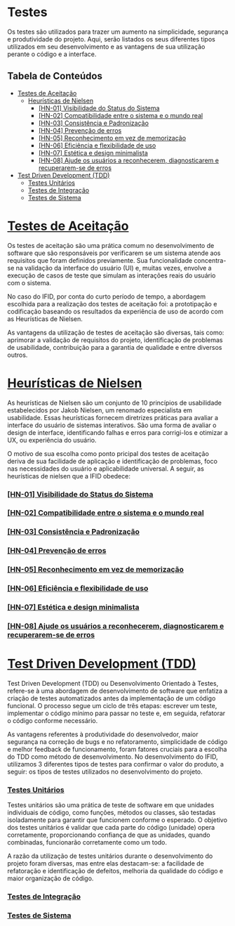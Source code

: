 # Testes

Os testes são utilizados para trazer um aumento na simplicidade, segurança e produtividade do projeto. Aqui, serão listados os seus diferentes tipos utilizados em seu desenvolvimento e as vantagens de sua utilização perante o código e a interface.

## Tabela de Conteúdos

- [Testes de Aceitação](#testes-de-aceitação)
  - [Heurísticas de Nielsen](#heurísticas-de-nielsen)
    - [[HN-01] Visibilidade do Status do Sistema](#hn-01-visibilidade-do-status-do-sistema)
    - [[HN-02] Compatibilidade entre o sistema e o mundo real](#hn-02-compatibilidade-entre-o-sistema-e-o-mundo-real)
    - [[HN-03] Consistência e Padronização](#hn-03-consistência-e-padronização)
    - [[HN-04] Prevenção de erros](#hn-04-prevenção-de-erros)
    - [[HN-05] Reconhecimento em vez de memorização](#hn-05-reconhecimento-em-vez-de-memorização)
    - [[HN-06] Eficiência e flexibilidade de uso](#hn-06-eficiência-e-flexibilidade-de-uso)
    - [[HN-07] Estética e design minimalista](#hn-07-estética-e-design-minimalista)
    - [[HN-08] Ajude os usuários a reconhecerem, diagnosticarem e recuperarem-se de erros](#hn-08-ajude-os-usuários-a-reconhecerem-diagnosticarem-e-recuperarem-se-de-erros)
- [Test Driven Development (TDD)](#test-driven-development-tdd)
  - [Testes Unitários](#testes-unitários)
  - [Testes de Integração](#testes-de-integração)
  - [Testes de Sistema](#testes-de-sistema)

# [Testes de Aceitação](#tabela-de-conteúdos)

Os testes de aceitação são uma prática comum no desenvolvimento de software que são responsáveis por verificarem se um sistema atende aos requisitos que foram definidos previamente. Sua funcionalidade concentra-se na validação da interface do usuário (UI) e, muitas vezes, envolve a execução de casos de teste que simulam as interações reais do usuário com o sistema.

No caso do IFID, por conta do curto período de tempo, a abordagem escolhida para a realização dos testes de aceitação foi: a prototipação e codificação baseando os resultados da experiência de uso de acordo com as Heurísticas de Nielsen.

As vantagens da utilização de testes de aceitação são diversas, tais como: aprimorar a validação de requisitos do projeto, identificação de problemas de usabilidade, contribuição para a garantia de qualidade e entre diversos outros.


# [Heurísticas de Nielsen](#tabela-de-conteúdos)

As heurísticas de Nielsen são um conjunto de 10 princípios de usabilidade estabelecidos por Jakob Nielsen, um renomado especialista em usabilidade. Essas heurísticas fornecem diretrizes práticas para avaliar a interface do usuário de sistemas interativos. São uma forma de avaliar o design de interface, identificando falhas e erros para corrigi-los e otimizar a UX, ou experiência do usuário.

O motivo de sua escolha como ponto pricipal dos testes de aceitação deriva de sua facilidade de aplicação e identificação de problemas, foco nas necessidades do usuário e aplicabilidade universal. A seguir, as heurísticas de nielsen que a IFID obedece:

### [[HN-01] Visibilidade do Status do Sistema](#tabela-de-conteúdos)

### [[HN-02] Compatibilidade entre o sistema e o mundo real](#tabela-de-conteúdos)

### [[HN-03] Consistência e Padronização](#tabela-de-conteúdos)

### [[HN-04] Prevenção de erros](#tabela-de-conteúdos)

### [[HN-05] Reconhecimento em vez de memorização](#tabela-de-conteúdos)

### [[HN-06] Eficiência e flexibilidade de uso](#tabela-de-conteúdos)

### [[HN-07] Estética e design minimalista](#tabela-de-conteúdos)

### [[HN-08] Ajude os usuários a reconhecerem, diagnosticarem e recuperarem-se de erros](#tabela-de-conteúdos)

# [Test Driven Development (TDD)](#tabela-de-conteúdos)

Test Driven Development (TDD) ou Desenvolvimento Orientado à Testes, refere-se à uma abordagem de desenvolvimento de software que enfatiza a criação de testes automatizados antes da implementação de um código funcional. O processo segue um ciclo de três etapas: escrever um teste, implementar o código mínimo para passar no teste e, em seguida, refatorar o código conforme necessário.

As vantagens referentes à produtividade do desenvolvedor, maior segurança na correção de bugs e no refatoramento, simplicidade de código e melhor feedback de funcionamento, foram fatores cruciais para a escolha do TDD como método de desenvolvimento. No desenvolvimento do IFID, utilizamos 3 diferentes tipos de testes para confirmar o valor do produto, a seguir: os tipos de testes utilizados no desenvolvimento do projeto.

### [Testes Unitários](#tabela-de-conteúdos)

Testes unitários são uma prática de teste de software em que unidades individuais de código, como funções, métodos ou classes, são testadas isoladamente para garantir que funcionem conforme o esperado. O objetivo dos testes unitários é validar que cada parte do código (unidade) opera corretamente, proporcionando confiança de que as unidades, quando combinadas, funcionarão corretamente como um todo.

A razão da utilização de testes unitários durante o desenvolvimento do projeto foram diversas, mas entre elas destacam-se: a facilidade de refatoração e identificação de defeitos, melhoria da qualidade do código e maior organização de código.

### [Testes de Integração](#tabela-de-conteúdos)

### [Testes de Sistema](#tabela-de-conteúdos)



